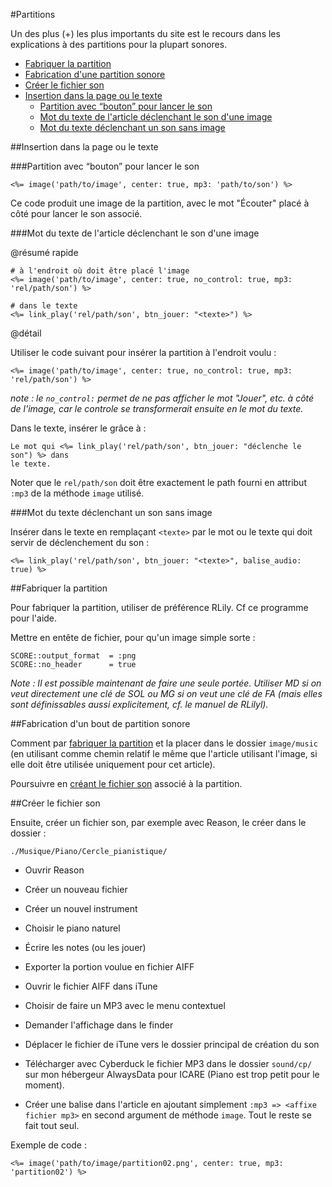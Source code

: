 #Partitions

Un des plus (+) les plus importants du site est le recours dans les explications à des partitions pour la plupart sonores.

* [Fabriquer la partition](#fabriquer_la_partition)
* [Fabrication d'une partition sonore](#fabrication_dune_image_sonore)
* [Créer le fichier son](#creer_le_fichier_son)
* [Insertion dans la page ou le texte](#insertion_dans_la_page_ou_le_texte)
  * [Partition avec “bouton” pour lancer le son](#partition_avec_bouton_pour_lancer_le_son)
  * [Mot du texte de l'article déclenchant le son d'une image](#inserer_mot_declenchant_une_image)
  * [Mot du texte déclenchant un son sans image](#mot_du_texte_declenchant_son_sans_image)


<a name='insertion_dans_la_page_ou_le_texte'></a>
##Insertion dans la page ou le texte

<a name='partition_avec_bouton_pour_lancer_le_son'></a>
###Partition avec “bouton” pour lancer le son

    <%= image('path/to/image', center: true, mp3: 'path/to/son') %>

Ce code produit une image de la partition, avec le mot "Écouter" placé à côté pour lancer le son associé.

<a name='inserer_mot_declenchant_une_image'></a>
###Mot du texte de l'article déclenchant le son d'une image

@résumé rapide

    # à l'endroit où doit être placé l'image
    <%= image('path/to/image', center: true, no_control: true, mp3: 'rel/path/son') %>
    
    # dans le texte
    <%= link_play('rel/path/son', btn_jouer: "<texte>") %>

@détail

Utiliser le code suivant pour insérer la partition à l'endroit voulu&nbsp;:

    <%= image('path/to/image', center: true, no_control: true, mp3: 'rel/path/son') %>

*note&nbsp;: le `no_control:` permet de ne pas afficher le mot "Jouer", etc. à côté de l'image, car le controle se transformerait ensuite en le mot du texte.*

Dans le texte, insérer le grâce à&nbsp;:

    Le mot qui <%= link_play('rel/path/son', btn_jouer: "déclenche le son") %> dans
    le texte.

Noter que le `rel/path/son` doit être exactement le path fourni en attribut `:mp3` de la méthode `image` utilisé.

<a name='mot_du_texte_declenchant_son_sans_image'></a>
###Mot du texte déclenchant un son sans image

Insérer dans le texte en remplaçant `<texte>` par le mot ou le texte qui doit servir de déclenchement du son&nbsp;:

    <%= link_play('rel/path/son', btn_jouer: "<texte>", balise_audio: true) %>


<a name='fabriquer_la_partition'></a>
##Fabriquer la partition

Pour fabriquer la partition, utiliser de préférence RLily. Cf ce programme pour l'aide.

Mettre en entête de fichier, pour qu'un image simple sorte&nbsp;:

    SCORE::output_format  = :png
    SCORE::no_header      = true
    
*Note&nbsp;: Il est possible maintenant de faire une seule portée. Utiliser MD si on veut directement une clé de SOL ou MG si on veut une clé de FA (mais elles sont définissables aussi explicitement, cf. le manuel de RLilyl).*

<a name='fabrication_dune_image_sonore'></a>
##Fabrication d'un bout de partition sonore

Comment par [fabriquer la partition](#fabriquer_la_partition) et la placer dans le dossier `image/music` (en utilisant comme chemin relatif le même que l'article utilisant l'image, si elle doit être utilisée uniquement pour cet article).

Poursuivre en [créant le fichier son](#creer_le_fichier_son) associé à la partition.

<a name='creer_le_fichier_son'></a>
##Créer le fichier son


Ensuite, créer un fichier son, par exemple avec Reason, le créer dans le dossier&nbsp;:

    ./Musique/Piano/Cercle_pianistique/

* Ouvrir Reason
* Créer un nouveau fichier
* Créer un nouvel instrument
* Choisir le piano naturel
* Écrire les notes (ou les jouer)
* Exporter la portion voulue en fichier AIFF
* Ouvrir le fichier AIFF dans iTune
* Choisir de faire un MP3 avec le menu contextuel
* Demander l'affichage dans le finder
* Déplacer le fichier de iTune vers le dossier principal de création du son

* Télécharger avec Cyberduck le fichier MP3 dans le dossier `sound/cp/` sur mon hébergeur AlwaysData pour ICARE (Piano est trop petit pour le moment).
* Créer une balise dans l'article en ajoutant simplement `:mp3 => <affixe fichier mp3>` en second argument de méthode `image`. Tout le reste se fait tout seul.
  
Exemple de code&nbsp;:

    <%= image('path/to/image/partition02.png', center: true, mp3: 'partition02') %>